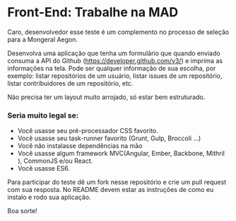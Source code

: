 # Front-End: Trabalhe na MAD

Caro, desenvolvedor esse teste é um complemento no processo de seleção para a Mongeral Aegon.

Desenvolva uma aplicação que tenha um formulário que quando enviado consuma a API do Github (https://developer.github.com/v3/) e imprima as informações na tela. Pode ser qualquer informação de sua escolha, por exemplo: listar repositórios de um usuário, listar issues de um repositório, listar contribuidores de um repositório, etc.

Não precisa ter um layout  muito arrojado, só estar bem estruturado.

### Seria muito legal se:

* Você usasse seu pré-processador CSS favorito.
* Você usasse seu task-runner favorito (Grunt, Gulp, Broccoli ...)
* Você não instalasse dependências na mão
* Você usasse algum framework MVC(Angular, Ember, Backbone, Mithril ), CommonJS e/ou React.
* Você usasse ES6.

Para participar do teste dê um fork nesse repositório e crie um pull request com sua resposta. No README devem estar as instruções de como eu instalo e rodo sua aplicação.

Boa sorte!
